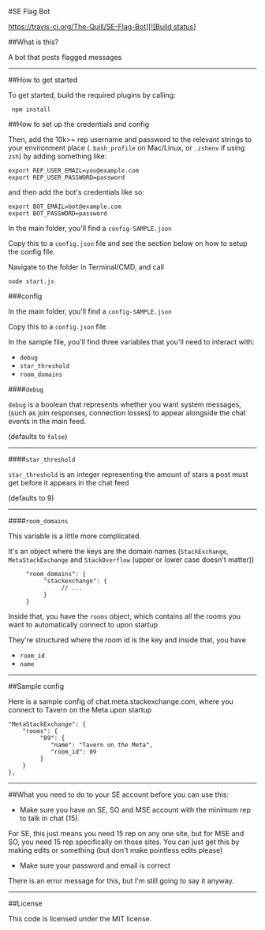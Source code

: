 #SE Flag Bot

[https://travis-ci.org/The-Quill/SE-Flag-Bot][![Build status](https://travis-ci.org/The-Quill/SE-Flag-Bot.svg?branch=master)]

##What is this?

A bot that posts flagged messages

---
##How to get started

To get started, build the required plugins by calling:

     npm install

##How to set up the credentials and config

Then, add the 10k>= rep username and password to the relevant strings to your environment place (`.bash_profile` on Mac/Linux, or `.zshenv` if using `zsh`) by adding something like:

    export REP_USER_EMAIL=you@example.com
    export REP_USER_PASSWORD=password

and then add the bot's credentials like so:


    export BOT_EMAIL=bot@example.com
    export BOT_PASSWORD=password


In the main folder, you'll find a `config-SAMPLE.json`

Copy this to a `config.json` file and see the section below on how to setup the config file.

Navigate to the folder in Terminal/CMD, and call

    node start.js

###config

In the main folder, you'll find a `config-SAMPLE.json`

Copy this to a `config.json` file.

In the sample file, you'll find three variables that you'll need to interact with:


 - `debug`
 - `star_threshold`
 - `room_domains`

 ####`debug`

 `debug` is a boolean that represents whether you want system messages, (such as join responses, connection losses) to appear alongside the chat events in the main feed.

 (defaults to `false`)

 ---
 ####`star_threshold`

 `star_threshold` is an integer representing the amount of stars a post must get before it appears in the chat feed

 (defaults to 9)

 ---
 ####`room_domains`

 This variable is a little more complicated.

 It's an object where the keys are the domain names (`StackExchange`, `MetaStackExchange` and `StackOverflow` (upper or lower case doesn't matter))

```
     "room_domains": {
          "stackexchange": {
               // ...
          }
     }
```

Inside that, you have the `rooms` object, which contains all the rooms you want to automatically connect to upon startup

They're structured where the room id is the key and inside that, you have

 - `room_id`
 - `name`

---
##Sample config

Here is a sample config of chat.meta.stackexchange.com, where you connect to Tavern on the Meta upon startup
>
```
"MetaStackExchange": {
    "rooms": {
         "89": {
            "name": "Tavern on the Meta",
            "room_id": 89
         }
    }
},
```

---
##What you need to do to your SE account before you can use this:

 - Make sure you have an SE, SO and MSE account with the minimum rep to talk in chat (15).

 For SE, this just means you need 15 rep on any one site, but for MSE and SO, you need 15 rep specifically on those sites. You can just get this by making edits or something (but don't make pointless edits please)

 - Make sure your password and email is correct

There is an error message for this, but I'm still going to say it anyway.

---
##License

This code is licensed under the MIT license.
